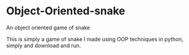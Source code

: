 # Object-Oriented-snake
An object oriented game of snake 

This is simply a game of snake I made using OOP techniques in python, simply and download and run. 
